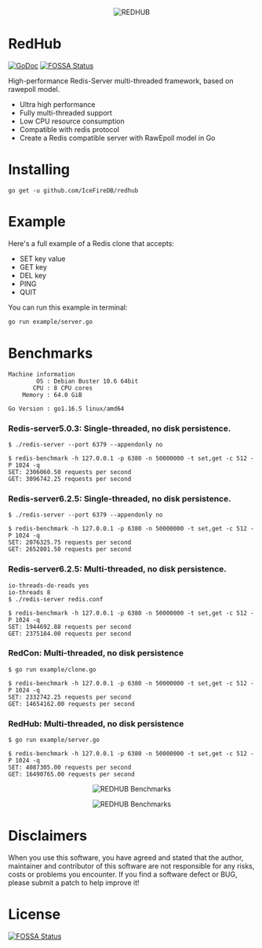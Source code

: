 <!--
 * @Author: gitsrc
 * @Date: 2021-09-24 15:07:31
 * @LastEditors: gitsrc
 * @LastEditTime: 2021-09-27 11:05:08
 * @FilePath: /redhub/README.md
-->
<p align="center">
    <img 
        src="https://user-images.githubusercontent.com/12872991/134626503-c022bb8e-2d5c-4760-a470-f56ff8ef036f.png" 
        border="0" alt="REDHUB">
    <br>
</p>

# RedHub
<a href="https://pkg.go.dev/github.com/IceFireDB/redhub"><img src="https://img.shields.io/badge/api-reference-blue.svg?style=flat-square" alt="GoDoc"></a>
[![FOSSA Status](https://app.fossa.com/api/projects/git%2Bgithub.com%2FIceFireDB%2Fredhub.svg?type=shield)](https://app.fossa.com/projects/git%2Bgithub.com%2FIceFireDB%2Fredhub?ref=badge_shield)

High-performance Redis-Server multi-threaded framework, based on rawepoll model.
* Ultra high performance
* Fully multi-threaded support
* Low CPU resource consumption
* Compatible with redis protocol
* Create a Redis compatible server with RawEpoll model in Go

# Installing

```
go get -u github.com/IceFireDB/redhub
```

# Example

Here's a full example of a Redis clone that accepts:

- SET key value
- GET key
- DEL key
- PING
- QUIT

You can run this example in terminal:

```sh
go run example/server.go
```

# Benchmarks

```
Machine information
        OS : Debian Buster 10.6 64bit 
       CPU : 8 CPU cores
    Memory : 64.0 GiB

Go Version : go1.16.5 linux/amd64

```

### Redis-server5.0.3: Single-threaded, no disk persistence.

```
$ ./redis-server --port 6379 --appendonly no
```
```
$ redis-benchmark -h 127.0.0.1 -p 6380 -n 50000000 -t set,get -c 512 -P 1024 -q
SET: 2306060.50 requests per second
GET: 3096742.25 requests per second
```

### Redis-server6.2.5: Single-threaded, no disk persistence.

```
$ ./redis-server --port 6379 --appendonly no
```
```
$ redis-benchmark -h 127.0.0.1 -p 6380 -n 50000000 -t set,get -c 512 -P 1024 -q
SET: 2076325.75 requests per second
GET: 2652801.50 requests per second
```

### Redis-server6.2.5: Multi-threaded, no disk persistence.

```
io-threads-do-reads yes
io-threads 8
$ ./redis-server redis.conf
```
```
$ redis-benchmark -h 127.0.0.1 -p 6380 -n 50000000 -t set,get -c 512 -P 1024 -q
SET: 1944692.88 requests per second
GET: 2375184.00 requests per second
```

### RedCon: Multi-threaded, no disk persistence

```
$ go run example/clone.go
```
```
$ redis-benchmark -h 127.0.0.1 -p 6380 -n 50000000 -t set,get -c 512 -P 1024 -q
SET: 2332742.25 requests per second
GET: 14654162.00 requests per second
```
### RedHub: Multi-threaded, no disk persistence

```
$ go run example/server.go
```
```
$ redis-benchmark -h 127.0.0.1 -p 6380 -n 50000000 -t set,get -c 512 -P 1024 -q
SET: 4087305.00 requests per second
GET: 16490765.00 requests per second
```

<p align="center">
    <img 
        src="https://user-images.githubusercontent.com/12872991/134836128-423fd389-0fae-4e37-81c2-3b0066ed5f56.png" 
        border="0" alt="REDHUB Benchmarks">
    <br>
</p>


<p align="center">
    <img 
        src="https://user-images.githubusercontent.com/12872991/134836167-37c41c77-d77e-4ca8-96cb-4bab8ab65fa0.png" 
        border="0" alt="REDHUB Benchmarks">
    <br>
</p>


<!--
```
$ redis-benchmark -p 6380 -t set,get -n 10000000 -q -P 512 -c 512
SET: 2840909.00 requests per second
GET: 5643341.00 requests per second
```
-->

# Disclaimers
When you use this software, you have agreed and stated that the author, maintainer and contributor of this software are not responsible for any risks, costs or problems you encounter. If you find a software defect or BUG, ​​please submit a patch to help improve it!

# License
[![FOSSA Status](https://app.fossa.com/api/projects/git%2Bgithub.com%2FIceFireDB%2Fredhub.svg?type=large)](https://app.fossa.com/projects/git%2Bgithub.com%2FIceFireDB%2Fredhub?ref=badge_large)
